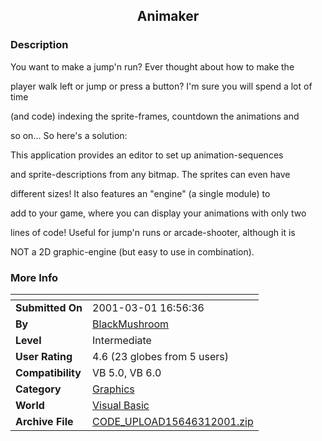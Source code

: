 ﻿<div align="center">

## Animaker


</div>

### Description

You want to make a jump'n run? Ever thought about how to make the

player walk left or jump or press a button? I'm sure you will spend a lot of time

(and code) indexing the sprite-frames, countdown the animations and

so on... So here's a solution:

This application provides an editor to set up animation-sequences

and sprite-descriptions from any bitmap. The sprites can even have

different sizes! It also features an "engine" (a single module) to

add to your game, where you can display your animations with only two

lines of code! Useful for jump'n runs or arcade-shooter, although it is

NOT a 2D graphic-engine (but easy to use in combination).
 
### More Info
 


<span>             |<span>
---                |---
**Submitted On**   |2001-03-01 16:56:36
**By**             |[BlackMushroom](https://github.com/Planet-Source-Code/PSCIndex/blob/master/ByAuthor/blackmushroom.md)
**Level**          |Intermediate
**User Rating**    |4.6 (23 globes from 5 users)
**Compatibility**  |VB 5\.0, VB 6\.0
**Category**       |[Graphics](https://github.com/Planet-Source-Code/PSCIndex/blob/master/ByCategory/graphics__1-46.md)
**World**          |[Visual Basic](https://github.com/Planet-Source-Code/PSCIndex/blob/master/ByWorld/visual-basic.md)
**Archive File**   |[CODE\_UPLOAD15646312001\.zip](https://github.com/Planet-Source-Code/blackmushroom-animaker__1-21419/archive/master.zip)








